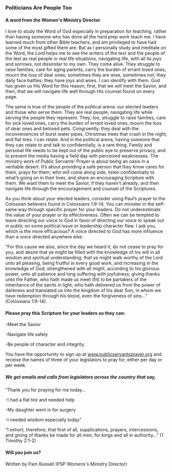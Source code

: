 ### Politicians Are People Too

#### A word from the Women's Ministry Director

I love to study the Word of God especially in preparation for teaching, rather than having someone who has done all the hard prep work teach me. I have learned much from other Bible teachers, and am privileged to have had some of the most gifted there are. But as I personally study and meditate on the Word, the Lord helps me to see the writers of the text and the people of the text as real people in real life situations, navigating life, with all its joys and sorrows, not dissimilar to my own. They come alive. They struggle to raise families, care for aging parents, carry the burden of errant loved ones, mourn the loss of dear ones; sometimes they are wise, sometimes not; they daily face battles; they have joys and woes. I can identify with them. God has given us His Word for this reason, first, that we will meet the Savior, and then, that we will navigate life well through His counsel found on every page.

The same is true of the people of the political arena: our elected leaders and those who serve them. They are real people, navigating life while serving the people they represent. They, too, struggle to raise families, care for sick loved ones, carry the burden of errant loved ones, mourn the loss of dear ones and beloved pets. Congruently, they deal with the inconveniences of burst water pipes, Christmas trees that crash in the night, and flat tires. I can relate. And in the political arena, having someone that they can relate to and talk to confidentially, is a rare thing. Family and personal life needs to be kept out of the public eye to preserve privacy, and to prevent the media having a field day with perceived weaknesses. The ministry work of Public Servants’ Prayer is about being an oasis in a veritable desert. It’s about providing a safe person that they know cares for them, prays for them; who will come along side, listen confidentially to what’s going on in their lives, and share an encouraging Scripture with them. We want them to meet the Savior, if they haven’t already, and then navigate life through the encouragement and counsel of the Scriptures.

As you think about your elected leaders, consider using Paul’s prayer to the Colossian believers found in Colossians 1:9-14. You can minister in the self-same way through specific prayer for your leaders. Do not underestimate the value of your prayer or its effectiveness. Often we can be tempted to leave directing our voice to God in favor of directing our voice to speak out in public on some political issue or leadership character flaw. I ask you, which is the more efficacious? A voice directed to God has more influence than a voice directed anywhere else.

“For this cause we also, since the day we heard it, do not cease to pray for you, and desire that ye might be filled with the knowledge of his will in all wisdom and spiritual understanding; that ye might walk worthy of the Lord unto all pleasing, being fruitful in every good work, and increasing in the knowledge of God; strengthened with all might, according to his glorious power, unto all patience and long suffering with joyfulness; giving thanks unto the Father, who hath made us meet (fit) to be partakers of the inheritance of the saints in light; who hath delivered us from the power of darkness and translated us into the kingdom of his dear Son; in whom we have redemption through his blood, even the forgiveness of sins…” (Colossians 1:9-14)

#### Please pray this Scripture for your leaders so they can:

-Meet the Savior

-Navigate life safely

-Be people of character and integrity.

You have the opportunity to sign up at www.publicservantsprayer.org and receive the names of three of your legislators to pray for, either per day or per week.

##### We get emails and calls from legislators across the country that say,

“Thank you for praying for me today…

-I had a flat tire and needed help

-My daughter went in for surgery

-I needed wisdom especially today”

“I exhort, therefore, that first of all, supplications, prayers, intercessions, and giving of thanks be made for all men, for kings and all in authority…” (1 Timothy 2:1-2)

#### Will you join us?

Written by Pam Russell (PSP Womens's Ministry Director)
